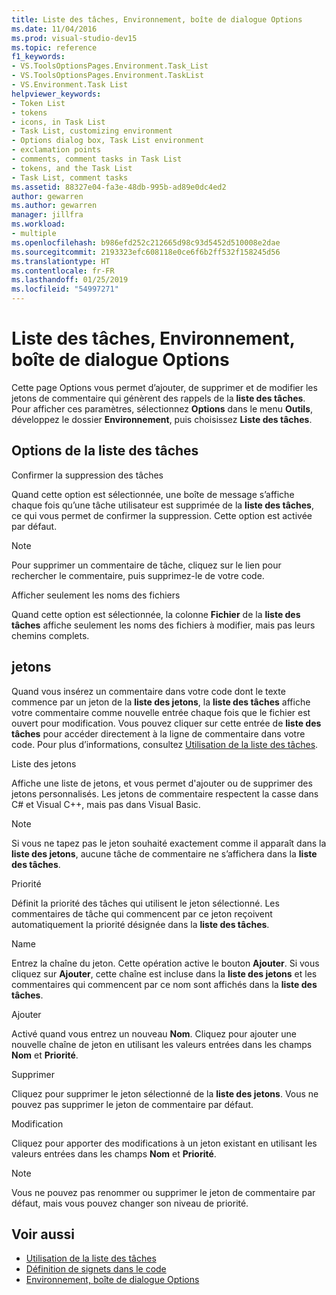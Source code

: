 ```yaml
---
title: Liste des tâches, Environnement, boîte de dialogue Options
ms.date: 11/04/2016
ms.prod: visual-studio-dev15
ms.topic: reference
f1_keywords:
- VS.ToolsOptionsPages.Environment.Task_List
- VS.ToolsOptionsPages.Environment.TaskList
- VS.Environment.Task List
helpviewer_keywords:
- Token List
- tokens
- icons, in Task List
- Task List, customizing environment
- Options dialog box, Task List environment
- exclamation points
- comments, comment tasks in Task List
- tokens, and the Task List
- Task List, comment tasks
ms.assetid: 88327e04-fa3e-48db-995b-ad89e0dc4ed2
author: gewarren
ms.author: gewarren
manager: jillfra
ms.workload:
- multiple
ms.openlocfilehash: b986efd252c212665d98c93d5452d510008e2dae
ms.sourcegitcommit: 2193323efc608118e0ce6f6b2ff532f158245d56
ms.translationtype: HT
ms.contentlocale: fr-FR
ms.lasthandoff: 01/25/2019
ms.locfileid: "54997271"
---
```

# <a name="task-list-environment-options-dialog-box"></a>Liste des tâches, Environnement, boîte de dialogue Options

Cette page Options vous permet d’ajouter, de supprimer et de modifier les jetons de commentaire qui génèrent des rappels de la **liste des tâches**. Pour afficher ces paramètres, sélectionnez **Options** dans le menu **Outils**, développez le dossier **Environnement**, puis choisissez **Liste des tâches**.

## <a name="task-list-options"></a>Options de la liste des tâches
 Confirmer la suppression des tâches

 Quand cette option est sélectionnée, une boîte de message s’affiche chaque fois qu’une tâche utilisateur est supprimée de la **liste des tâches**, ce qui vous permet de confirmer la suppression. Cette option est activée par défaut.

> [!NOTE]
> Pour supprimer un commentaire de tâche, cliquez sur le lien pour rechercher le commentaire, puis supprimez-le de votre code.


 Afficher seulement les noms des fichiers

 Quand cette option est sélectionnée, la colonne **Fichier** de la **liste des tâches** affiche seulement les noms des fichiers à modifier, mais pas leurs chemins complets.

## <a name="tokens"></a>jetons
 Quand vous insérez un commentaire dans votre code dont le texte commence par un jeton de la **liste des jetons**, la **liste des tâches** affiche votre commentaire comme nouvelle entrée chaque fois que le fichier est ouvert pour modification. Vous pouvez cliquer sur cette entrée de **liste des tâches** pour accéder directement à la ligne de commentaire dans votre code. Pour plus d’informations, consultez [Utilisation de la liste des tâches](../../ide/using-the-task-list.md).

 Liste des jetons

 Affiche une liste de jetons, et vous permet d'ajouter ou de supprimer des jetons personnalisés. Les jetons de commentaire respectent la casse dans C# et Visual C++, mais pas dans Visual Basic.

> [!NOTE]
> Si vous ne tapez pas le jeton souhaité exactement comme il apparaît dans la **liste des jetons**, aucune tâche de commentaire ne s’affichera dans la **liste des tâches**.


 Priorité

 Définit la priorité des tâches qui utilisent le jeton sélectionné. Les commentaires de tâche qui commencent par ce jeton reçoivent automatiquement la priorité désignée dans la **liste des tâches**.

 Name

 Entrez la chaîne du jeton. Cette opération active le bouton **Ajouter**. Si vous cliquez sur **Ajouter**, cette chaîne est incluse dans la **liste des jetons** et les commentaires qui commencent par ce nom sont affichés dans la **liste des tâches**.

 Ajouter

 Activé quand vous entrez un nouveau **Nom**. Cliquez pour ajouter une nouvelle chaîne de jeton en utilisant les valeurs entrées dans les champs **Nom** et **Priorité**.

 Supprimer

 Cliquez pour supprimer le jeton sélectionné de la **liste des jetons**. Vous ne pouvez pas supprimer le jeton de commentaire par défaut.

 Modification

 Cliquez pour apporter des modifications à un jeton existant en utilisant les valeurs entrées dans les champs **Nom** et **Priorité**.

> [!NOTE]
> Vous ne pouvez pas renommer ou supprimer le jeton de commentaire par défaut, mais vous pouvez changer son niveau de priorité.


## <a name="see-also"></a>Voir aussi

- [Utilisation de la liste des tâches](../../ide/using-the-task-list.md)
- [Définition de signets dans le code](../../ide/setting-bookmarks-in-code.md)
- [Environnement, boîte de dialogue Options](../../ide/reference/environment-options-dialog-box.md)